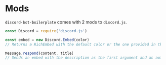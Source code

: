 # Mods
`discord-bot-boilerplate` comes with 2 mods to `discord.js`.

```js
const Discord = require('discord.js')

const embed = new Discord.Embed(color)
// Returns a RichEmbed with the default color or the one provided in the constructor

Message.respond(content, title)
// Sends an embed with the description as the first argument and an author as the second (optional)
```